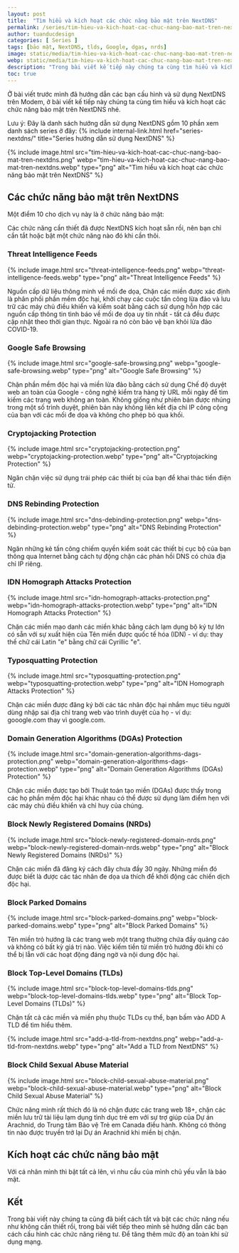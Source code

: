 ```yaml
---
layout: post
title:  "Tìm hiểu và kích hoạt các chức năng bảo mật trên NextDNS"
permalink: /series/tim-hieu-va-kich-hoat-cac-chuc-nang-bao-mat-tren-nextdns/
author: tuanducdesign
categories: [ Series ]
tags: [bảo mật, NextDNS, tlds, Google, dgas, nrds]
image: static/media/tim-hieu-va-kich-hoat-cac-chuc-nang-bao-mat-tren-nextdns.png
webp: static/media/tim-hieu-va-kich-hoat-cac-chuc-nang-bao-mat-tren-nextdns.webp
description: "Trong bài viết kế tiếp này chúng ta cùng tìm hiểu và kích hoạt các chức năng bảo mật trên NextDNS."
toc: true
---
```


Ở bài viết trước mình đã hướng dẫn các bạn cấu hình và sử dụng NextDNS trên Modem, ở bài viết kế tiếp này chúng ta cùng tìm hiểu và kích hoạt các chức năng bảo mật trên NextDNS nhé.

Lưu ý: Đây là danh sách hướng dẫn sử dụng NextDNS gồm 10 phần xem danh sách series ở đây: {% include internal-link.html href="series-nextdns/" title="Series hướng dẫn sử dụng NextDNS" %}

{% include image.html src="tim-hieu-va-kich-hoat-cac-chuc-nang-bao-mat-tren-nextdns.png" webp="tim-hieu-va-kich-hoat-cac-chuc-nang-bao-mat-tren-nextdns.webp" type="png" alt="Tìm hiểu và kích hoạt các chức năng bảo mật trên NextDNS" %}

## Các chức năng bảo mật trên NextDNS

Một điểm 10 cho dịch vụ này là ở chức năng bảo mật:

Các chức năng cần thiết đã được NextDNS kích hoạt sẵn rồi, nên bạn chỉ cần tắt hoặc bật một chức năng nào đó khi cần thôi.

### Threat Intelligence Feeds

{% include image.html src="threat-intelligence-feeds.png" webp="threat-intelligence-feeds.webp" type="png" alt="Threat Intelligence Feeds" %}

Nguồn cấp dữ liệu thông minh về mối đe dọa, Chặn các miền được xác định là phân phối phần mềm độc hại, khởi chạy các cuộc tấn công lừa đảo và lưu trữ các máy chủ điều khiển và kiểm soát bằng cách sử dụng hỗn hợp các nguồn cấp thông tin tình báo về mối đe dọa uy tín nhất - tất cả đều được cập nhật theo thời gian thực. Ngoài ra nó còn bảo vệ bạn khỏi lừa đảo COVID-19.

### Google Safe Browsing

{% include image.html src="google-safe-browsing.png" webp="google-safe-browsing.webp" type="png" alt="Google Safe Browsing" %}

Chặn phần mềm độc hại và miền lừa đảo bằng cách sử dụng Chế độ duyệt web an toàn của Google - công nghệ kiểm tra hàng tỷ URL mỗi ngày để tìm kiếm các trang web không an toàn. Không giống như phiên bản được nhúng trong một số trình duyệt, phiên bản này không liên kết địa chỉ IP công cộng của bạn với các mối đe dọa và không cho phép bỏ qua khối.

### Cryptojacking Protection

{% include image.html src="cryptojacking-protection.png" webp="cryptojacking-protection.webp" type="png" alt="Cryptojacking Protection" %}

Ngăn chặn việc sử dụng trái phép các thiết bị của bạn để khai thác tiền điện tử.

### DNS Rebinding Protection

{% include image.html src="dns-debinding-protection.png" webp="dns-debinding-protection.webp" type="png" alt="DNS Rebinding Protection" %}

Ngăn những kẻ tấn công chiếm quyền kiểm soát các thiết bị cục bộ của bạn thông qua Internet bằng cách tự động chặn các phản hồi DNS có chứa địa chỉ IP riêng.

### IDN Homograph Attacks Protection

{% include image.html src="idn-homograph-attacks-protection.png" webp="idn-homograph-attacks-protection.webp" type="png" alt="IDN Homograph Attacks Protection" %}

Chặn các miền mạo danh các miền khác bằng cách lạm dụng bộ ký tự lớn có sẵn với sự xuất hiện của Tên miền được quốc tế hóa (IDN) - ví dụ: thay thế chữ cái Latin "e" bằng chữ cái Cyrillic "е".

### Typosquatting Protection

{% include image.html src="typosquatting-protection.png" webp="typosquatting-protection.webp" type="png" alt="IDN Homograph Attacks Protection" %}

Chặn các miền được đăng ký bởi các tác nhân độc hại nhắm mục tiêu người dùng nhập sai địa chỉ trang web vào trình duyệt của họ - ví dụ: gooogle.com thay vì google.com.

### Domain Generation Algorithms (DGAs) Protection

{% include image.html src="domain-generation-algorithms-dags-protection.png" webp="domain-generation-algorithms-dags-protection.webp" type="png" alt="Domain Generation Algorithms (DGAs) Protection" %}

Chặn các miền được tạo bởi Thuật toán tạo miền (DGAs) được thấy trong các họ phần mềm độc hại khác nhau có thể được sử dụng làm điểm hẹn với các máy chủ điều khiển và chỉ huy của chúng.

### Block Newly Registered Domains (NRDs)

{% include image.html src="block-newly-registered-domain-nrds.png" webp="block-newly-registered-domain-nrds.webp" type="png" alt="Block Newly Registered Domains (NRDs)" %}

Chặn các miền đã đăng ký cách đây chưa đầy 30 ngày. Những miền đó được biết là được các tác nhân đe dọa ưa thích để khởi động các chiến dịch độc hại.

### Block Parked Domains

{% include image.html src="block-parked-domains.png" webp="block-parked-domains.webp" type="png" alt="Block Parked Domains" %}

Tên miền trỏ hướng là các trang web một trang thường chứa đầy quảng cáo và không có bất kỳ giá trị nào. Việc kiếm tiền từ miền trỏ hướng đôi khi có thể bị lẫn với các hoạt động đáng ngờ và nội dung độc hại.

### Block Top-Level Domains (TLDs)

{% include image.html src="block-top-level-domains-tlds.png" webp="block-top-level-domains-tlds.webp" type="png" alt="Block Top-Level Domains (TLDs)" %}

Chặn tất cả các miền và miền phụ thuộc TLDs cụ thể, bạn bấm vào ADD A TLD để tìm hiểu thêm.

{% include image.html src="add-a-tld-from-nextdns.png" webp="add-a-tld-from-nextdns.webp" type="png" alt="Add a TLD from NextDNS" %}

### Block Child Sexual Abuse Material

{% include image.html src="block-child-sexual-abuse-material.png" webp="block-child-sexual-abuse-material.webp" type="png" alt="Block Child Sexual Abuse Material" %}

Chức năng mình rất thích đó là nó chặn được các trang web 18+, chặn các miền lưu trữ tài liệu lạm dụng tình dục trẻ em với sự trợ giúp của Dự án Arachnid, do Trung tâm Bảo vệ Trẻ em Canada điều hành. Không có thông tin nào được truyền trở lại Dự án Arachnid khi miền bị chặn.

## Kích hoạt các chức năng bảo mật

Với cá nhân mình thì bật tất cả lên, vì nhu cầu của mình chủ yếu vẫn là bảo mật.

## Kết

Trong bài viết này chúng ta cũng đã biết cách tắt và bật các chức năng nếu như không cần thiết rồi, trong bài viết tiếp theo mình sẽ hướng dẫn các bạn cách cấu hình các chức năng riêng tư. Để tăng thêm mức độ an toàn khi sử dụng mạng.

